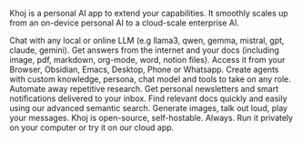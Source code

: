 Khoj is a personal AI app to extend your capabilities. It smoothly scales up from an on-device personal AI to a cloud-scale enterprise AI.

Chat with any local or online LLM (e.g llama3, qwen, gemma, mistral, gpt, claude, gemini).
Get answers from the internet and your docs (including image, pdf, markdown, org-mode, word, notion files).
Access it from your Browser, Obsidian, Emacs, Desktop, Phone or Whatsapp.
Create agents with custom knowledge, persona, chat model and tools to take on any role.
Automate away repetitive research. Get personal newsletters and smart notifications delivered to your inbox.
Find relevant docs quickly and easily using our advanced semantic search.
Generate images, talk out loud, play your messages.
Khoj is open-source, self-hostable. Always.
Run it privately on your computer or try it on our cloud app.
